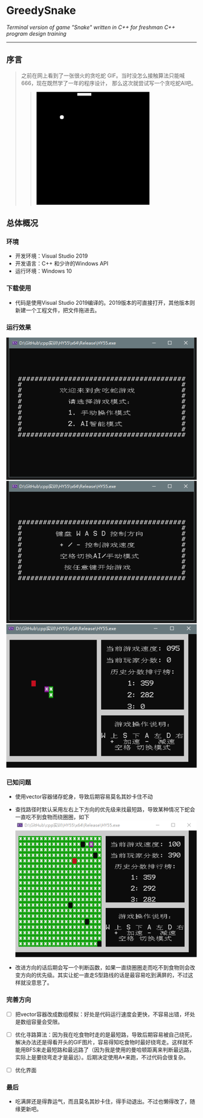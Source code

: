 # GreedySnake

*Terminal version of game "Snake" written in C++ for freshman C++ program design training*

---

## 序言

> 之前在网上看到了一张很火的贪吃蛇 GIF。当时没怎么接触算法只能喊 666，现在既然学了一年的程序设计， 那么这次就尝试写一个贪吃蛇AI吧。
>>![others](pictures/others.gif)


## 总体概况



### 环境
- 开发环境：Visual Studio 2019
- 开发语言：C++ 和少许的Windows API
- 运行环境：Windows 10


### 下载使用

- 代码是使用Visual Studio 2019编译的。2019版本的可直接打开，其他版本则新建一个工程文件，把文件拖进去。

### 运行效果

![图片1](pictures/snake1.bmp)
![图片2](pictures/snake2.bmp)
![gif1](pictures/snake.gif)


### 已知问题

- 使用vector容器储存蛇身，导致后期容易莫名其妙卡住不动

- 查找路径时默认采用左右上下方向的优先级来找最短路，导致某种情况下蛇会一直吃不到食物而绕圈圈，如下![卡死](pictures/kasi.gif)

- 改进方向的话后期会写一个判断函数，如果一直绕圈圈走而吃不到食物则会改变方向的优先级。其实让蛇一直走S型路线的话是最容易吃到满屏的，不过这样就没意思了。



### 完善方向

- [ ] 把vector容器改成数组模拟：好处是代码运行速度会更快，不容易出错，坏处是数组容量会受限。

- [ ] 优化寻路算法：因为我在吃食物时走的是最短路，导致后期容易被自己绕死，解决办法还是得看开头的GIF图片，容易得知吃食物时最好绕弯走。这样就不能用BFS来走最短路和最远路了（因为我是使用的曼哈顿距离来判断最远路，实际上是要绕弯走才是最远）。后期决定使用A*来跑，不过代码会很复杂。

- [ ] 优化界面

### 最后

- 吃满屏还是得靠运气，而且莫名其妙卡住，得手动退出。不过也懒得改了，随缘更新吧。